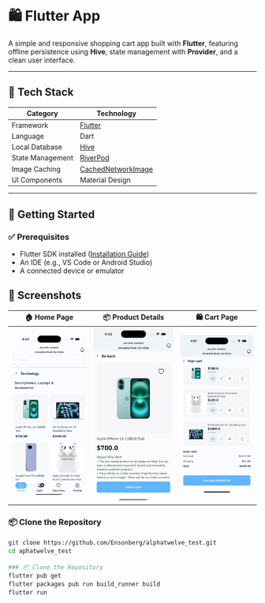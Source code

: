 # 🛍️ Flutter App

A simple and responsive shopping cart app built with **Flutter**, featuring offline persistence using **Hive**, state management with **Provider**, and a clean user interface.

---

## 🧰 Tech Stack

| Category        | Technology                                                        |
|----------------|-------------------------------------------------------------------|
| Framework       | [Flutter](https://flutter.dev)                                    |
| Language        | Dart                                                              |
| Local Database  | [Hive](https://pub.dev/packages/hive)                             |
| State Management| [RiverPod](https://pub.dev/packages/riverpod)                       |
| Image Caching   | [CachedNetworkImage](https://pub.dev/packages/cached_network_image) |
| UI Components   | Material Design                                                   |

---

## 🚀 Getting Started

### ✅ Prerequisites

- Flutter SDK installed ([Installation Guide](https://docs.flutter.dev/get-started/install))
- An IDE (e.g., VS Code or Android Studio)
- A connected device or emulator





## 📸 Screenshots

| 🏠 Home Page | 📦 Product Details | 🛍️ Cart Page |
|-------------|--------------------|--------------|
| ![Home](screenshots/home.png) | ![Product](screenshots/detail.png) | ![Cart](screenshots/cart.png) |



### 📦 Clone the Repository

```bash
git clone https://github.com/Ensonberg/alphatwelve_test.git
cd aphatwelve_test

### 📦 Clone the Repository
flutter pub get
flutter packages pub run build_runner build
flutter run 


